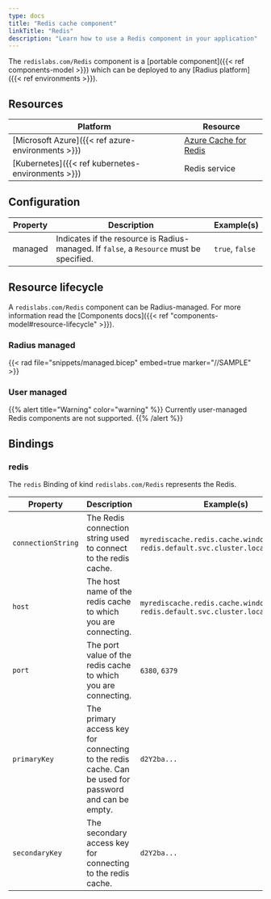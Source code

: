```yaml
---
type: docs
title: "Redis cache component"
linkTitle: "Redis"
description: "Learn how to use a Redis component in your application"
---
```


The `redislabs.com/Redis` component is a [portable component]({{< ref components-model >}}) which can be deployed to any [Radius platform]({{< ref environments >}}).

## Resources

| Platform | Resource |
|----------|----------|
| [Microsoft Azure]({{< ref azure-environments >}}) | [Azure Cache for Redis](https://docs.microsoft.com/en-us/azure/azure-cache-for-redis/cache-overview)
| [Kubernetes]({{< ref kubernetes-environments >}}) | Redis service

## Configuration

| Property | Description | Example(s) |
|----------|-------------|---------|
| managed | Indicates if the resource is Radius-managed. If `false`, a `Resource` must be specified. | `true`, `false`

## Resource lifecycle

A `redislabs.com/Redis` component can be Radius-managed. For more information read the [Components docs]({{< ref "components-model#resource-lifecycle" >}}).

### Radius managed

{{< rad file="snippets/managed.bicep" embed=true marker="//SAMPLE" >}}

### User managed

{{% alert title="Warning" color="warning" %}}
Currently user-managed Redis components are not supported.
{{% /alert %}}

## Bindings

### redis

The `redis` Binding of kind `redislabs.com/Redis` represents the Redis.

| Property | Description | Example(s) |
|----------|-------------|------------|
| `connectionString` | The Redis connection string used to connect to the redis cache. | `myrediscache.redis.cache.windows.net:6380`, `redis.default.svc.cluster.local:6379`
| `host` | The host name of the redis cache to which you are connecting. | `myrediscache.redis.cache.windows.net`,  `redis.default.svc.cluster.local`
| `port` | The port value of the redis cache to which you are connecting.| `6380`, `6379`
| `primaryKey` | The primary access key for connecting to the redis cache. Can be used for password and can be empty. | `d2Y2ba...`
| `secondaryKey` | The secondary access key for connecting to the redis cache. | `d2Y2ba...`
